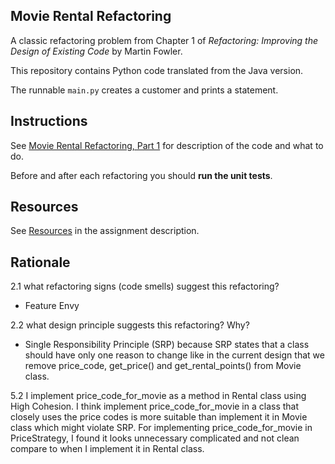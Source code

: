 ## Movie Rental Refactoring

A classic refactoring problem from Chapter 1 of
_Refactoring: Improving the Design of Existing Code_ by Martin Fowler.  

This repository contains Python code translated from the Java version.

The runnable `main.py` creates a customer and prints a statement.


## Instructions

See [Movie Rental Refactoring, Part 1](https://cpske.github.io/ISP/assignment/movierental/movierental-part1) for description of the code and what to do.

Before and after each refactoring you should **run the unit tests**.

## Resources

See [Resources](https://cpske.github.io/ISP/assignment/movierental/movierental-part1#resources) in the assignment description.

## Rationale
2.1 what refactoring signs (code smells) suggest this refactoring?
- Feature Envy

2.2 what design principle suggests this refactoring? Why?
- Single Responsibility Principle (SRP) because SRP states that a class should have only one reason to change like in the current design that we remove price_code, get_price() and get_rental_points() from Movie class.

5.2 I implement price_code_for_movie as a method in Rental class using High Cohesion. I think implement price_code_for_movie in a class that closely uses the price codes is more suitable than implement it in Movie class which might violate SRP. For implementing price_code_for_movie in PriceStrategy, I found it looks unnecessary complicated and not clean compare to when I implement it in Rental class.
